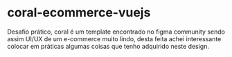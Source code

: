 # coral-ecommerce-vuejs
Desafio prático, coral é um template encontrado no figma community sendo assim UI/UX de um e-commerce muito lindo, desta feita achei interessante colocar em práticas algumas coisas que tenho adquirido neste design.
